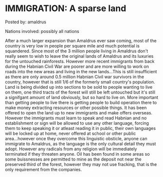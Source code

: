 # IMMIGRATION: A sparse land

Posted by: amaldrus

Nations involved: possibly all nations 

After a much larger expansion than Amaldrus ever saw coming, most of the country is very low in people per square mile and much potential is squandered.
        Since most of the 3 million people living in Amaldrus don't really seem to wish to leave the original lands of Amaldrus and its luxuries for the untouched rainforests.
        However more recent immigrants from back during the Habnian Civil War are poorer and are more willing to work on roads into the new areas and living in the new lands...This is still insufficient as there are only around 0.5 million Habnian Civil war survivors in the country, however that is still 1/6 of the formerly small country's population.
        Land is being divided up into sections to be sold to people wanting to live on them, one third tracts of the forest will still be left untouched but it's still a signifgant amount of land obviously, but so hard to live on.
        More important than getting people to live there is getting people to build operation there to make money extracting resources or other possible things.
        It has been offered to open the land up to new immigrants and make offers overseas. However the immigrants must learn to speak and read Habnian and no establishment or sign will be allowed to use any other language, forcing them to keep speaking it or atleast reading it in public, their own languages will be locked up at home, never offered at school or other public area...however once they overcome this linguistic obsticle, anyone can immigrate to Amaldrus, as the language is the only cultural detail they must adopt. However any radicals from any religion will be immediately terminated if they threaten anyone.
     Oil has been found in some areas so some buissnesses are permitted to mine as the deposit not near the preserved third of the forest, however they may not use fracking, that is the only requirement from the companies.